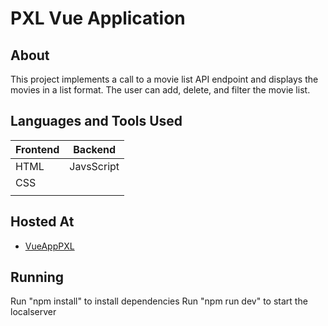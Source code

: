 # PXL Vue Application

## About
This project implements a call to a movie list API endpoint and displays the movies in a list format. 
The user can add, delete, and filter the movie list. 


## Languages and Tools Used
| Frontend    | Backend          |
| ----------- | ---------------- |
| HTML        | JavsScript       |
| CSS         |                  |
|             |                  |

## Hosted At
- [VueAppPXL](https://vue-pxl-project.vercel.app/)

## Running
Run "npm install" to install dependencies 
Run "npm run dev" to start the localserver
